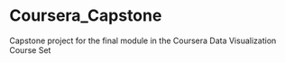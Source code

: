 # Coursera_Capstone
Capstone project for the final module in the Coursera Data Visualization Course Set
